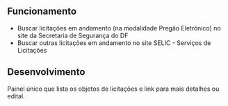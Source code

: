 ## Funcionamento

- Buscar licitações em andamento (na modalidade Pregão Eletrônico) no site da Secretaria de Segurança do DF
- Buscar outras licitações em andamento no site SELIC - Serviços de Licitações

## Desenvolvimento

Painel único que lista os objetos de licitações e link para mais detalhes ou edital.
